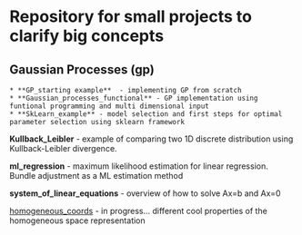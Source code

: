 # Repository for small projects to clarify big concepts

## Gaussian Processes (gp)
	* **GP_starting example**  - implementing GP from scratch
	* **Gaussian_processes_functional** - GP implementation using funtional programming and multi dimensional input
	* **SkLearn_example** - model selection and first steps for optimal parameter selection using sklearn framework


**Kullback_Leibler**  - example of comparing two 1D discrete distribution using Kullback-Leibler divergence.

**ml_regression** - maximum likelihood estimation for linear regression. Bundle adjustment as a ML estimation method

**system_of_linear_equations** - overview of how to solve Ax=b and Ax=0

[homogeneous_coords](http://nbviewer.jupyter.org/github/ovysotska/in_simple_english/blob/master/homogeneous_coords.ipynb) - in progress... different cool properties of the homogeneous space representation


